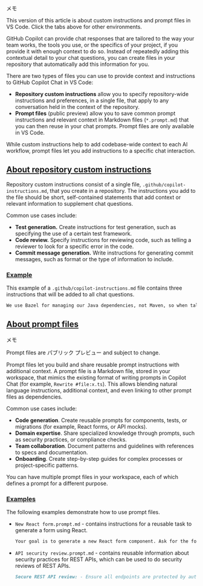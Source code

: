 メモ

This version of this article is about custom instructions and prompt files in VS Code. Click the tabs above for other environments.

GitHub Copilot can provide chat responses that are tailored to the way your team works, the tools you use, or the specifics of your project, if you provide it with enough context to do so. Instead of repeatedly adding this contextual detail to your chat questions, you can create files in your repository that automatically add this information for you.

There are two types of files you can use to provide context and instructions to GitHub Copilot Chat in VS Code:

-   **Repository custom instructions** allow you to specify repository-wide instructions and preferences, in a single file, that apply to any conversation held in the context of the repository.
-   **Prompt files** (public preview) allow you to save common prompt instructions and relevant context in Markdown files (`*.prompt.md`) that you can then reuse in your chat prompts. Prompt files are only available in VS Code.

While custom instructions help to add codebase-wide context to each AI workflow, prompt files let you add instructions to a specific chat interaction.

## [About repository custom instructions](https://docs.github.com/ja/copilot/customizing-copilot/about-customizing-github-copilot-chat-responses#about-repository-custom-instructions)

Repository custom instructions consist of a single file, `.github/copilot-instructions.md`, that you create in a repository. The instructions you add to the file should be short, self-contained statements that add context or relevant information to supplement chat questions.

Common use cases include:

-   **Test generation.** Create instructions for test generation, such as specifying the use of a certain test framework.
-   **Code review.** Specify instructions for reviewing code, such as telling a reviewer to look for a specific error in the code.
-   **Commit message generation.** Write instructions for generating commit messages, such as format or the type of information to include.

### [Example](https://docs.github.com/ja/copilot/customizing-copilot/about-customizing-github-copilot-chat-responses#example)

This example of a `.github/copilot-instructions.md` file contains three instructions that will be added to all chat questions.

```markdown
We use Bazel for managing our Java dependencies, not Maven, so when talking about Java packages, always give me instructions and code samples that use Bazel. We always write JavaScript with double quotes and tabs for indentation, so when your responses include JavaScript code, please follow those conventions. Our team uses Jira for tracking items of work.
```

## [About prompt files](https://docs.github.com/ja/copilot/customizing-copilot/about-customizing-github-copilot-chat-responses#about-prompt-files)

メモ

Prompt files are パブリック プレビュー and subject to change.

Prompt files let you build and share reusable prompt instructions with additional context. A prompt file is a Markdown file, stored in your workspace, that mimics the existing format of writing prompts in Copilot Chat (for example, `Rewrite #file:x.ts`). This allows blending natural language instructions, additional context, and even linking to other prompt files as dependencies.

Common use cases include:

-   **Code generation**. Create reusable prompts for components, tests, or migrations (for example, React forms, or API mocks).
-   **Domain expertise**. Share specialized knowledge through prompts, such as security practices, or compliance checks.
-   **Team collaboration**. Document patterns and guidelines with references to specs and documentation.
-   **Onboarding**. Create step-by-step guides for complex processes or project-specific patterns.

You can have multiple prompt files in your workspace, each of which defines a prompt for a different purpose.

### [Examples](https://docs.github.com/ja/copilot/customizing-copilot/about-customizing-github-copilot-chat-responses#examples)

The following examples demonstrate how to use prompt files.

-   `New React form.prompt.md` - contains instructions for a reusable task to generate a form using React.
    
    ```markdown
    Your goal is to generate a new React form component. Ask for the form name and fields if not provided. Requirements for the form: - Use form design system components: [design-system/Form.md](../docs/design-system/Form.md) - Use `react-hook-form` for form state management: - Always define TypeScript types for your form data - Prefer *uncontrolled* components using register - Use `defaultValues` to prevent unnecessary rerenders - Use `yup` for validation: - Create reusable validation schemas in separate files - Use TypeScript types to ensure type safety - Customize UX-friendly validation rules
    ```
    
-   `API security review.prompt.md` - contains reusable information about security practices for REST APIs, which can be used to do security reviews of REST APIs.
    
    ```markdown
    Secure REST API review: - Ensure all endpoints are protected by authentication and authorization - Validate all user inputs and sanitize data - Implement rate limiting and throttling - Implement logging and monitoring for security events …
    ```
